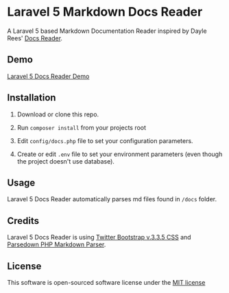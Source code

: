 # Laravel 5 Markdown Docs Reader

A Laravel 5 based Markdown Documentation Reader inspired by Dayle Rees' [Docs Reader](https://github.com/daylerees/docs-reader).

## Demo
[Laravel 5 Docs Reader Demo](http://docs-reader.orangehilldev.com/docs)

## Installation

1) Download or clone this repo.

2) Run ```composer install``` from your projects root

3) Edit ```config/docs.php``` file to set your configuration parameters.

4) Create or edit ```.env``` file to set your environment parameters (even though the project doesn't use database).

## Usage

Laravel 5 Docs Reader automatically parses md files found in ```/docs``` folder.

## Credits

Laravel 5 Docs Reader is using [Twitter Bootstrap v.3.3.5 CSS](http://getbootstrap.com/) and [Parsedown PHP Markdown Parser](https://github.com/erusev/parsedown).

## License

This software is open-sourced software license under the [MIT license](http://opensource.org/licenses/MIT)
